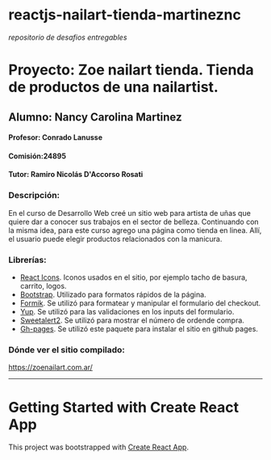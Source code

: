 # reactjs-nailart-tienda-martineznc
_repositorio de desafios entregables_
# Proyecto: Zoe nailart tienda. Tienda de productos de una nailartist.

## Alumno: Nancy Carolina Martinez

#### Profesor: Conrado Lanusse
#### Comisión:24895
#### Tutor: Ramiro Nicolás D'Accorso Rosati
### Descripción:
En el curso de Desarrollo Web creé un sitio web para artista de uñas que quiere dar a conocer sus trabajos en el sector de belleza. Continuando con la misma idea, para este curso agrego una página como tienda en linea. Allí, el usuario puede elegir productos relacionados con la manicura.

### Librerías:
- [React Icons](https://react-icons.github.io/react-icons/). 
Iconos usados en el sitio, por ejemplo tacho de basura, carrito, logos.
- [Bootstrap](https://getbootstrap.com/). 
Utilizado para formatos rápidos de la página.
- [Formik](https://formik.org/). 
Se utilizó para formatear y manipular el formulario del checkout.
- [Yup](https://github.com/jquense/yup). 
Se utilizó para las validaciones en los inputs del formulario.
- [Sweetalert2](https://sweetalert2.github.io/). 
Se utilizó para mostrar el número de ordende compra.
- [Gh-pages](https://www.npmjs.com/package/gh-pages). 
Se utilizó este paquete para instalar el sitio en github pages.

### Dónde ver el sitio compilado:

https://zoenailart.com.ar/

---



# Getting Started with Create React App

This project was bootstrapped with [Create React App](https://github.com/facebook/create-react-app).

